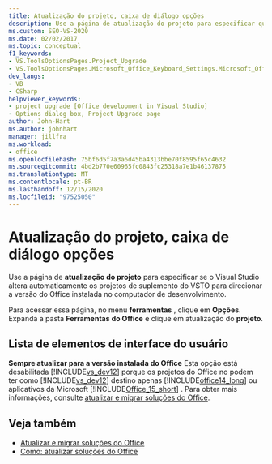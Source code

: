 ```yaml
---
title: Atualização do projeto, caixa de diálogo opções
description: Use a página de atualização do projeto para especificar que o Visual Studio alterará automaticamente os projetos de suplemento do VSTO para direcionar a versão do Office no computador de desenvolvimento.
ms.custom: SEO-VS-2020
ms.date: 02/02/2017
ms.topic: conceptual
f1_keywords:
- VS.ToolsOptionsPages.Project_Upgrade
- VS.ToolsOptionsPages.Microsoft_Office_Keyboard_Settings.Microsoft_Office_Upgrade
dev_langs:
- VB
- CSharp
helpviewer_keywords:
- project upgrade [Office development in Visual Studio]
- Options dialog box, Project Upgrade page
author: John-Hart
ms.author: johnhart
manager: jillfra
ms.workload:
- office
ms.openlocfilehash: 75bf6d5f7a3a6d45ba4313bbe70f8595f65c4632
ms.sourcegitcommit: 4bd2b770e60965fc0843fc25318a7e1b46137875
ms.translationtype: MT
ms.contentlocale: pt-BR
ms.lasthandoff: 12/15/2020
ms.locfileid: "97525050"
---
```

# <a name="project-upgrade-options-dialog-box"></a>Atualização do projeto, caixa de diálogo opções
  Use a página de **atualização do projeto** para especificar se o Visual Studio altera automaticamente os projetos de suplemento do VSTO para direcionar a versão do Office instalada no computador de desenvolvimento.

 Para acessar essa página, no menu **ferramentas** , clique em **Opções**. Expanda a pasta **Ferramentas do Office** e clique em atualização do **projeto**.

## <a name="uielement-list"></a>Lista de elementos de interface do usuário
 **Sempre atualizar para a versão instalada do Office** Esta opção está desabilitada [!INCLUDE[vs_dev12](../vsto/includes/vs-dev12-md.md)] porque os projetos do Office no podem ter como [!INCLUDE[vs_dev12](../vsto/includes/vs-dev12-md.md)] destino apenas [!INCLUDE[office14_long](../vsto/includes/office14-long-md.md)] ou aplicativos da Microsoft [!INCLUDE[Office_15_short](../vsto/includes/office-15-short-md.md)] . Para obter mais informações, consulte [atualizar e migrar soluções do Office](../vsto/upgrading-and-migrating-office-solutions.md).

## <a name="see-also"></a>Veja também
- [Atualizar e migrar soluções do Office](../vsto/upgrading-and-migrating-office-solutions.md)
- [Como: atualizar soluções do Office](/previous-versions/4bez6837(v=vs.140))